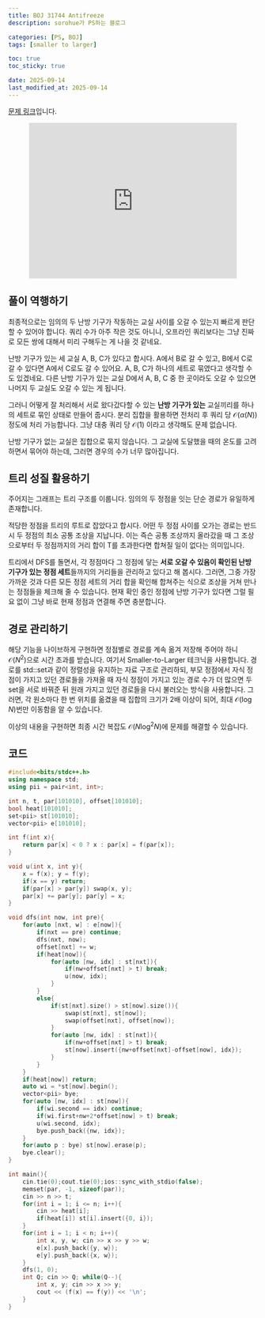 ```yaml
---
title: BOJ 31744 Antifreeze
description: sorohue가 PS하는 블로그

categories: [PS, BOJ]
tags: [smaller to larger]

toc: true
toc_sticky: true

date: 2025-09-14
last_modified_at: 2025-09-14
---
```


[문제 링크](https://boj.kr/31744)입니다.

<p align="center">
	<iframe width="420" height="315" src="https://youtube.com/embed/PGADim6UzHE" frameborder="0" allowfullscreen></iframe>
</p>

## 풀이 역행하기

최종적으로는 임의의 두 난방 기구가 작동하는 교실 사이를 오갈 수 있는지 빠르게 판단할 수 있어야 합니다. 쿼리 수가 아주 작은 것도 아니니, 오프라인 쿼리보다는 그냥 진짜로 모든 쌍에 대해서 미리 구해두는 게 나을 것 같네요.

난방 기구가 있는 세 교실 A, B, C가 있다고 합시다. A에서 B로 갈 수 있고, B에서 C로 갈 수 있다면 A에서 C로도 갈 수 있어요. A, B, C가 하나의 세트로 묶였다고 생각할 수도 있겠네요. 다른 난방 기구가 있는 교실 D에서 A, B, C 중 한 곳이라도 오갈 수 있으면 나머지 두 교실도 오갈 수 있는 게 됩니다.

그러니 어떻게 잘 처리해서 서로 왔다갔다할 수 있는 **난방 기구가 있는** 교실끼리를 하나의 세트로 묶인 상태로 만들어 줍시다. 분리 집합을 활용하면 전처리 후 쿼리 당 $\mathcal{O}(\alpha(N))$ 정도에 처리 가능합니다. 그냥 대충 쿼리 당 $\mathcal{O}(1)$ 이라고 생각해도 문제 없습니다.

난방 기구가 없는 교실은 집합으로 묶지 않습니다. 그 교실에 도달했을 때의 온도를 고려하면서 묶어야 하는데, 그러면 경우의 수가 너무 많아집니다.

## 트리 성질 활용하기

주어지는 그래프는 트리 구조를 이룹니다. 임의의 두 정점을 잇는 단순 경로가 유일하게 존재합니다. 

적당한 정점을 트리의 루트로 잡았다고 합시다. 어떤 두 정점 사이를 오가는 경로는 반드시 두 정점의 최소 공통 조상을 지납니다. 이는 즉슨 공통 조상까지 올라갔을 때 그 조상으로부터 두 정점까지의 거리 합이 T를 초과한다면 합쳐질 일이 없다는 의미입니다.

트리에서 DFS를 돌면서, 각 정점마다 그 정점에 닿는 **서로 오갈 수 있음이 확인된 난방 기구가 있는 정점 세트**들까지의 거리들을 관리하고 있다고 해 봅시다. 그러면, 그중 가장 가까운 것과 다른 모든 정점 세트의 거리 합을 확인해 합쳐주는 식으로 조상을 거쳐 만나는 정점들을 체크해 줄 수 있습니다. 현재 확인 중인 정점에 난방 기구가 있다면 그럴 필요 없이 그냥 바로 현재 정점과 연결해 주면 충분합니다.

 

## 경로 관리하기

해당 기능을 나이브하게 구현하면 정점별로 경로를 계속 옮겨 저장해 주어야 하니 $\mathcal{O}(N^2)$으로 시간 초과를 받습니다. 여기서 Smaller-to-Larger 테크닉을 사용합니다. 경로를 std::set과 같이 정렬성을 유지하는 자료 구조로 관리하되, 부모 정점에서 자식 정점이 가지고 있던 경로들을 가져올 때 자식 정점이 가지고 있는 경로 수가 더 많으면 두 set을 서로 바꿔준 뒤 원래 가지고 있던 경로들을 다시 불러오는 방식을 사용합니다. 그러면, 각 원소마다 한 번 위치를 옮겼을 때 집합의 크기가 2배 이상이 되어, 최대 $\mathcal{O}(\log N)$번만 이동함을 알 수 있습니다.

이상의 내용을 구현하면 최종 시간 복잡도 $\mathcal{O}(N \log^2 N)$에 문제를 해결할 수 있습니다.

## 코드

```cpp
#include<bits/stdc++.h>
using namespace std;
using pii = pair<int, int>;

int n, t, par[101010], offset[101010];
bool heat[101010];
set<pii> st[101010];
vector<pii> e[101010];

int f(int x){
	return par[x] < 0 ? x : par[x] = f(par[x]);
}

void u(int x, int y){
	x = f(x); y = f(y);
	if(x == y) return;
	if(par[x] > par[y]) swap(x, y);
	par[x] += par[y]; par[y] = x;
}

void dfs(int now, int pre){
	for(auto [nxt, w] : e[now]){
		if(nxt == pre) continue;
		dfs(nxt, now);
		offset[nxt] += w;
		if(heat[now]){
			for(auto [nw, idx] : st[nxt]){
				if(nw+offset[nxt] > t) break;
				u(now, idx);
			}
		}
		else{
			if(st[nxt].size() > st[now].size()){
				swap(st[nxt], st[now]);
				swap(offset[nxt], offset[now]);
			}
			for(auto [nw, idx] : st[nxt]){
				if(nw+offset[nxt] > t) break;
				st[now].insert({nw+offset[nxt]-offset[now], idx});
			}
		}
	}
	if(heat[now]) return;
	auto wi = *st[now].begin();
	vector<pii> bye;
	for(auto [nw, idx] : st[now]){
		if(wi.second == idx) continue;
		if(wi.first+nw+2*offset[now] > t) break;
		u(wi.second, idx);
		bye.push_back({nw, idx});
	}
	for(auto p : bye) st[now].erase(p);
	bye.clear();
}

int main(){
	cin.tie(0);cout.tie(0);ios::sync_with_stdio(false);
	memset(par, -1, sizeof(par));
	cin >> n >> t;
	for(int i = 1; i <= n; i++){
		cin >> heat[i];
		if(heat[i]) st[i].insert({0, i});
	}
	for(int i = 1; i < n; i++){
		int x, y, w; cin >> x >> y >> w;
		e[x].push_back({y, w});
		e[y].push_back({x, w});
	}
	dfs(1, 0);
	int Q; cin >> Q; while(Q--){
		int x, y; cin >> x >> y;
		cout << (f(x) == f(y)) << '\n';
	}
}
```